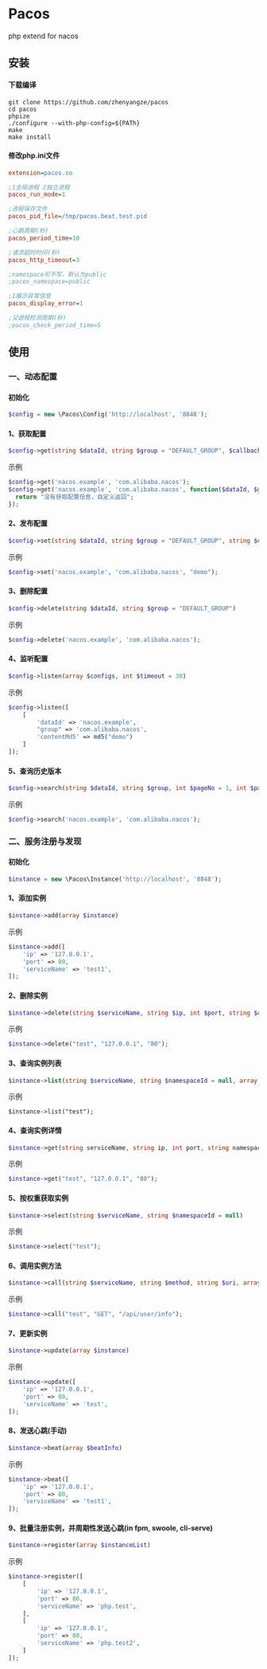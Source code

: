 # Pacos

php extend for nacos



## 安装

#### 下载编译

```shell
git clone https://github.com/zhenyangze/pacos
cd pacos
phpize
./configure --with-php-config=${PATh}
make
make install
```

#### 修改php.ini文件

```ini
extension=pacos.so

;1全局进程 2独立进程
pacos_run_mode=1

;进程保存文件
pacos_pid_file=/tmp/pacos.beat.test.pid

;心跳周期(秒)
pacos_period_time=10

;请求超时时间(秒)
pacos_http_timeout=3

;namespace可不写，默认为public
;pacos_namespace=public

;1展示异常信息
pacos_display_error=1 

;父进程检测周期(秒)
;pacos_check_period_time=5
```



## 使用

### 一、动态配置

#### 初始化

```php
$config = new \Pacos\Config('http://localhost', '8848');
```



#### 1、获取配置

```php
$config->get(string $dataId, string $group = "DEFAULT_GROUP", $callback = null);
```

示例

```php
$config->get('nacos.example', 'com.alibaba.nacos');
$config->get('nacos.example', 'com.alibaba.nacos', function($dataId, $group) {
  return "没有获取配置信息，自定义返回";
});
```

#### 2、发布配置

```php
$config->set(string $dataId, string $group = "DEFAULT_GROUP", string $content);
```

示例

```php
$config->set('nacos.example', 'com.alibaba.nacos', "demo");
```

#### 3、删除配置

```php
$config->delete(string $dataId, string $group = "DEFAULT_GROUP")
```

示例

```php
$config->delete('nacos.example', 'com.alibaba.nacos');
```

#### 4、监听配置

```php
$config->listen(array $configs, int $timeout = 30)
```

示例

```php
$config->listen([
    [
        'dataId' => 'nacos.example',
        "group" => 'com.alibaba.nacos',
        'contentMd5' => md5("demo")
    ]
]);
```

#### 5、查询历史版本

```php
$config->search(string $dataId, string $group, int $pageNo = 1, int $pageSize = 100)
```

示例

```php
$config->search('nacos.example', 'com.alibaba.nacos');
```



### 二、服务注册与发现

#### 初始化

```php
$instance = new \Pacos\Instance('http://localhost', '8848');
```



#### 1、添加实例

```php
$instance->add(array $instance)
```

示例

```php
$instance->add([
    'ip' => '127.0.0.1',
    'port' => 80,
    'serviceName' => 'test1',
]);
```

#### 2、删除实例

```php
$instance->delete(string $serviceName, string $ip, int $port, string $clusterName = null, string $namespaceId = null)
```

示例

```php
$instance->delete("test", "127.0.0.1", "80");
```

#### 3、查询实例列表

```php
$instance->list(string $serviceName, string $namespaceId = null, array $clusters = [])
```

示例

```estphp
$instance->list("test");
```

#### 4、查询实例详情

```php
$instance->get(string serviceName, string ip, int port, string namespaceId = null, string cluster = null, bool healthyOnly = false)
```

示例

```php
$instance->get("test", "127.0.0.1", "80");
```

#### 5、按权重获取实例

```php
$instance->select(string $serviceName, string $namespaceId = null)
```

示例

```php
$instance->select("test");
```

#### 6、调用实例方法

```php
$instance->call(string $serviceName, string $method, string $uri, array $options = [], string $namespaceId = null)
```

示例

```php
$instance->call("test", "GET", "/api/user/info");
```

#### 7、更新实例

```php
$instance->update(array $instance)
```

示例

```php
$instance->update([
    'ip' => '127.0.0.1',
    'port' => 80,
    'serviceName' => 'test',
]);
```

#### 8、发送心跳(手动)

```php
$instance->beat(array $beatInfo)
```

示例

```php
$instance->beat([
    'ip' => '127.0.0.1',
    'port' => 80,
    'serviceName' => 'test1',
]);
```

#### 9、批量注册实例，并周期性发送心跳(in fpm, swoole, cli-serve)

```php
$instance->register(array $instanceList)
```

示例

```php
$instance->register([
    [
        'ip' => '127.0.0.1',
        'port' => 80,
        'serviceName' => 'php.test',
    ],
    [
        'ip' => '127.0.0.1',
        'port' => 80,
        'serviceName' => 'php.test2',
    ]
]);
```

